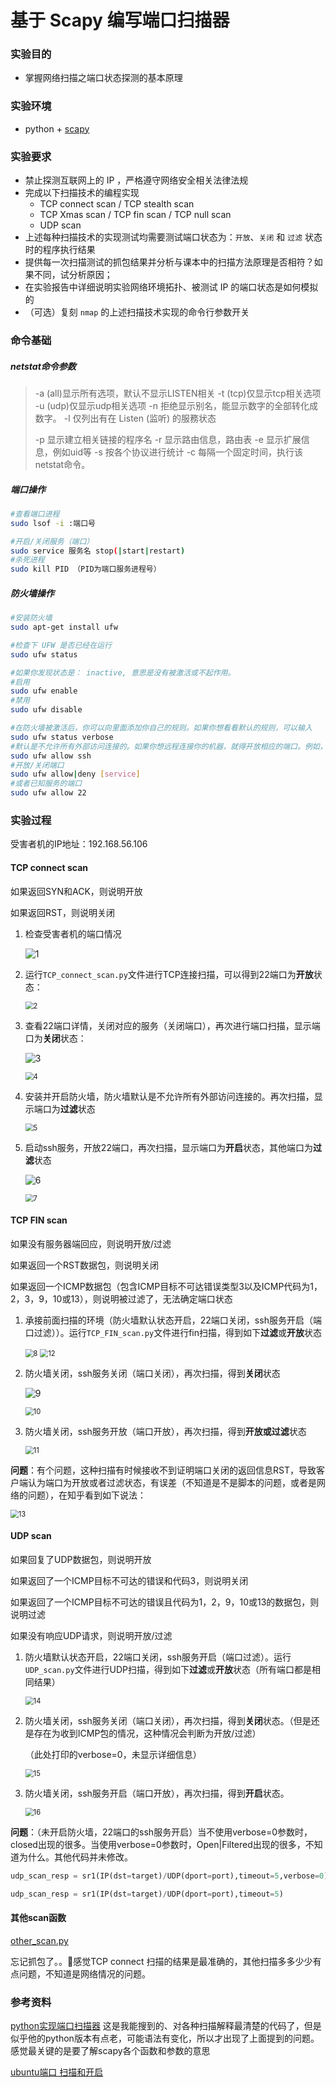 # 基于 Scapy 编写端口扫描器

### 实验目的

- 掌握网络扫描之端口状态探测的基本原理

### 实验环境

- python + [scapy](https://scapy.net/)

### 实验要求

- 禁止探测互联网上的 IP ，严格遵守网络安全相关法律法规
- 完成以下扫描技术的编程实现
  - TCP connect scan / TCP stealth scan
  - TCP Xmas scan / TCP fin scan / TCP null scan
  - UDP scan
- 上述每种扫描技术的实现测试均需要测试端口状态为：`开放`、`关闭` 和 `过滤` 状态时的程序执行结果
- 提供每一次扫描测试的抓包结果并分析与课本中的扫描方法原理是否相符？如果不同，试分析原因；
- 在实验报告中详细说明实验网络环境拓扑、被测试 IP 的端口状态是如何模拟的
- （可选）复刻 `nmap` 的上述扫描技术实现的命令行参数开关

### 命令基础

##### netstat命令参数

> -a (all)显示所有选项，默认不显示LISTEN相关
> -t (tcp)仅显示tcp相关选项
> -u (udp)仅显示udp相关选项
> -n 拒绝显示别名，能显示数字的全部转化成数字。
> -l 仅列出有在 Listen (监听) 的服務状态
>
> -p 显示建立相关链接的程序名
> -r 显示路由信息，路由表
> -e 显示扩展信息，例如uid等
> -s 按各个协议进行统计
> -c 每隔一个固定时间，执行该netstat命令。

##### 端口操作

```bash
#查看端口进程
sudo lsof -i :端口号

#开启/关闭服务（端口）
sudo service 服务名 stop(|start|restart)
#杀死进程
sudo kill PID （PID为端口服务进程号）
```

##### 防火墙操作

```bash
#安装防火墙
sudo apt-get install ufw

#检查下 UFW 是否已经在运行
sudo ufw status

#如果你发现状态是： inactive, 意思是没有被激活或不起作用。
#启用
sudo ufw enable
#禁用
sudo ufw disable

#在防火墙被激活后，你可以向里面添加你自己的规则。如果你想看看默认的规则，可以输入
sudo ufw status verbose
#默认是不允许所有外部访问连接的。如果你想远程连接你的机器，就得开放相应的端口。例如，你想用 ssh 来连接，下面是添加的命令
sudo ufw allow ssh
#开放/关闭端口
sudo ufw allow|deny [service]
#或者已知服务的端口
sudo ufw allow 22 
```

### 实验过程

受害者机的IP地址：192.168.56.106

#### TCP connect scan

如果返回SYN和ACK，则说明开放

如果返回RST，则说明关闭

1. 检查受害者机的端口情况

   ![1](D:\vb专用\网络安全实验五\1.png)

2. 运行`TCP_connect_scan.py`文件进行TCP连接扫描，可以得到22端口为**开放**状态：

   <img src="D:\vb专用\网络安全实验五\2.png" alt="2" style="zoom:80%;" />

3. 查看22端口详情，关闭对应的服务（关闭端口），再次进行端口扫描，显示端口为**关闭**状态：

   ![3](D:\vb专用\网络安全实验五\3.png)

   <img src="D:\vb专用\网络安全实验五\4.png" alt="4" style="zoom:80%;" />

4. 安装并开启防火墙，防火墙默认是不允许所有外部访问连接的。再次扫描，显示端口为**过滤**状态

   <img src="D:\vb专用\网络安全实验五\5.png" alt="5" style="zoom:80%;" />

5. 启动ssh服务，开放22端口，再次扫描，显示端口为**开启**状态，其他端口为**过滤**状态

   ![6](D:\vb专用\网络安全实验五\6.png)

   <img src="D:\vb专用\网络安全实验五\7.png" alt="7" style="zoom:80%;" />

#### TCP FIN scan

如果没有服务器端回应，则说明开放/过滤

如果返回一个RST数据包，则说明关闭

如果返回一个ICMP数据包（包含ICMP目标不可达错误类型3以及ICMP代码为1，2，3，9，10或13），则说明被过滤了，无法确定端口状态

1. 承接前面扫描的环境（防火墙默认状态开启，22端口关闭，ssh服务开启（端口过滤））。运行`TCP_FIN_scan.py`文件进行fin扫描，得到如下**过滤**或**开放**状态

   <img src="D:\vb专用\网络安全实验五\8.png" alt="8" style="zoom:80%;" />

   <img src="D:\vb专用\网络安全实验五\12.png" alt="12" style="zoom:80%;" />

2. 防火墙关闭，ssh服务关闭（端口关闭），再次扫描，得到**关闭**状态

   ![9](D:\vb专用\网络安全实验五\9.png)

   <img src="D:\vb专用\网络安全实验五\10.png" alt="10" style="zoom:80%;" />

3. 防火墙关闭，ssh服务开放（端口开放），再次扫描，得到**开放或过滤**状态

   <img src="D:\vb专用\网络安全实验五\11.png" alt="11" style="zoom:80%;" />

   

**问题**：有个问题，这种扫描有时候接收不到证明端口关闭的返回信息RST，导致客户端认为端口为开放或者过滤状态，有误差（不知道是不是脚本的问题，或者是网络的问题），在知乎看到如下说法：

<img src="D:\vb专用\网络安全实验五\13.png" alt="13" style="zoom:80%;" />

#### UDP scan

如果回复了UDP数据包，则说明开放

如果返回了一个ICMP目标不可达的错误和代码3，则说明关闭

如果返回了一个ICMP目标不可达的错误且代码为1，2，9，10或13的数据包，则说明过滤

如果没有响应UDP请求，则说明开放/过滤

1. 防火墙默认状态开启，22端口关闭，ssh服务开启（端口过滤）。运行`UDP_scan.py`文件进行UDP扫描，得到如下**过滤**或**开放**状态（所有端口都是相同结果）

   <img src="D:\vb专用\网络安全实验五\14.png" alt="14" style="zoom:80%;" />

2. 防火墙关闭，ssh服务关闭（端口关闭），再次扫描，得到**关闭**状态。（但是还是存在为收到ICMP包的情况，这种情况会判断为开放/过滤）

   （此处打印的verbose=0，未显示详细信息）

   <img src="D:\vb专用\网络安全实验五\15.png" alt="15" style="zoom:80%;" />

3. 防火墙关闭，ssh服务开启（端口开放），再次扫描，得到**开启**状态。

   <img src="D:\vb专用\网络安全实验五\16.png" alt="16" style="zoom:80%;" />

**问题**：（未开启防火墙，22端口的ssh服务开启）当不使用verbose=0参数时，closed出现的很多。当使用verbose=0参数时，Open|Filtered出现的很多，不知道为什么。其他代码并未修改。

```python
udp_scan_resp = sr1(IP(dst=target)/UDP(dport=port),timeout=5,verbose=0)

udp_scan_resp = sr1(IP(dst=target)/UDP(dport=port),timeout=5)
```

#### 其他scan函数

[other_scan.py](other_scan.py)

忘记抓包了。。🙏感觉TCP connect 扫描的结果是最准确的，其他扫描多多少少有点问题，不知道是网络情况的问题。

### 参考资料

[python实现端口扫描器](https://www.cnblogs.com/LyShark/p/12391158.html#_label0) 这是我能搜到的、对各种扫描解释最清楚的代码了，但是似乎他的python版本有点老，可能语法有变化，所以才出现了上面提到的问题。感觉最关键的是要了解scapy各个函数和参数的意思

[ubuntu端口 扫描和开启](https://blog.csdn.net/weixin_33964094/article/details/91648366?utm_medium=distribute.pc_feed_404.none-task-blog-2~default~BlogCommendFromBaidu~default-2.control404&depth_1-utm_source=distribute.pc_feed_404.none-task-blog-2~default~BlogCommendFromBaidu~default-2.control40)

